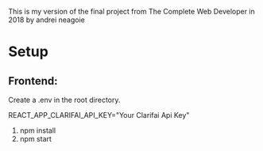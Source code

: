 This is my version of the final project from The Complete Web Developer in 2018 by andrei neagoie

# Setup
## Frontend:
Create a .env in the root directory. 

REACT_APP_CLARIFAI_API_KEY="Your Clarifai Api Key"

1. npm install
2. npm start
